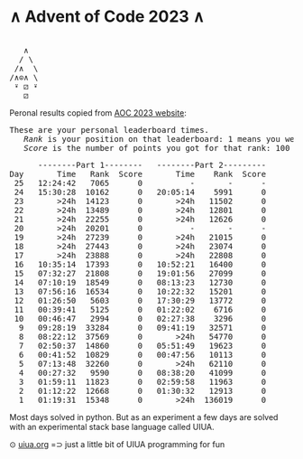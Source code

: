 ∧       Advent of Code 2023         ∧
=====================================
<pre>

   ∧
  / \
 /∧  \
/∧⊙∧ \
 ⍣ ⚂ ⍣
   ⚂
</pre>

Peronal results copied from [AOC 2023 website](https://adventofcode.com/2023):

<main>
<article><p><pre>These are your personal leaderboard times.  
   <em>Rank</em> is your position on that leaderboard: 1 means you were the first person to get that star, 2 means the second, 100 means the 100th, etc.  
   <em>Score</em> is the number of points you got for that rank: 100 for 1st, 99 for 2nd, ..., 1 for 100th, and 0 otherwise.</pre></p><pre>      <span>--------Part 1--------</span>   <span>--------Part 2---------</span>
Day   <span>    Time   Rank  Score</span>   <span>    Time    Rank  Score</span>
 25   12:24:42   7065      0          -       -      -
 24   15:30:28  10162      0   20:05:14    5991      0
 23       &gt;24h  14123      0       &gt;24h   11502      0
 22       &gt;24h  13489      0       &gt;24h   12801      0
 21       &gt;24h  22255      0       &gt;24h   12626      0
 20       &gt;24h  20201      0          -       -      -
 19       &gt;24h  27239      0       &gt;24h   21015      0
 18       &gt;24h  27443      0       &gt;24h   23074      0
 17       &gt;24h  23888      0       &gt;24h   22808      0
 16   10:35:14  17393      0   10:52:21   16400      0
 15   07:32:27  21808      0   19:01:56   27099      0
 14   07:10:19  18549      0   08:13:23   12730      0
 13   07:56:16  16534      0   10:22:32   15201      0
 12   01:26:50   5603      0   17:30:29   13772      0
 11   00:39:41   5125      0   01:22:02    6716      0
 10   00:46:47   2994      0   02:27:38    3296      0
  9   09:28:19  33284      0   09:41:19   32571      0
  8   08:22:12  37569      0       &gt;24h   54770      0
  7   02:50:37  14860      0   05:51:49   19623      0
  6   00:41:52  10829      0   00:47:56   10113      0
  5   07:13:48  32260      0       &gt;24h   62110      0
  4   00:27:32   9590      0   08:38:20   41099      0
  3   01:59:11  11823      0   02:59:58   11963      0
  2   01:12:22  12668      0   01:30:32   12913      0
  1   01:19:31  15348      0       &gt;24h  136019      0
</pre>
</article>
</main>


Most days solved in python.
But as an experiment a few days are solved with an experimental stack base language called UIUA.

  ⊙   [uiua.org](https://www.uiua.org/)  =⊃  just a little bit of UIUA programming for fun

